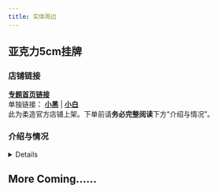 ```yaml
---
title: 实体周边
---
```


## 亚克力5cm挂牌

### 店铺链接
[**专题首页链接**](https://huazuo.yinge.tech/pages/shop/index?id=46854)  
单独链接： [**小黑**](https://huazuo.yinge.tech/pages/detail/index?id=3548286) | [**小白**](https://huazuo.yinge.tech/pages/detail/index?id=3721146)  
此为柔造官方店铺上架。下单前请**务必完整阅读**下方“介绍与情况”。

### 介绍与情况
<details>

周边利润微薄，仅留一点点缓冲，处于无收益的边缘。我们售卖周边可能带来的收益也许都无法收回我们前期抽奖和赠送的费用。  
我们如何定价，详见下文。  
这是因为，我们决定**不将**售卖周边视为零协会的**支持和收入**渠道。我们希望在这方面最大程度的**让利于各位**，还请按照您自己的喜好进行购买。

希望这份周边能让您**感到开心**。

若您想要支持我们，还请优先考虑[ 爱发电 ](https://afdian.net/a/Limbus_zero)平台。我们也为在爱发电支持我们的小伙伴们准备了[ 数字可下载内容 ](https://www.zeroasso.top/docs/community/patron)。

![image](/img/page/merch/acrylic/1.png)

**镭射效果 GIF 实拍**

![image](/img/page/merch/acrylic/sunlightGif.gif)

**预览图原图**

![image](/img/page/merch/acrylic/demo.png)

**实拍图原图（镭射效果请参考GIF）**

![image](/img/page/merch/acrylic/realShot.png)

![image](/img/page/merch/acrylic/2.png)
</details>

## More Coming……
